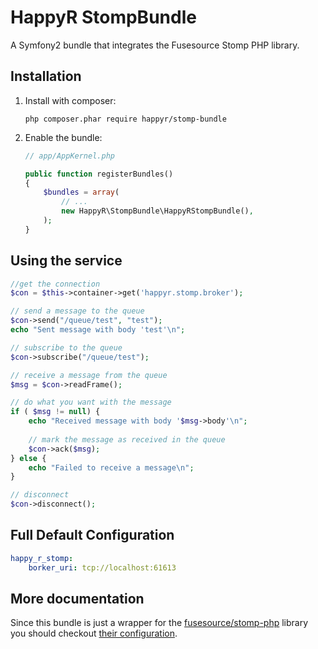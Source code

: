 HappyR StompBundle
=====================

A Symfony2 bundle that integrates the Fusesource Stomp PHP library.

## Installation

1. Install with composer:

    ```
    php composer.phar require happyr/stomp-bundle
    ```

2. Enable the bundle:

    ```php
    // app/AppKernel.php

    public function registerBundles()
    {
        $bundles = array(
            // ...
            new HappyR\StompBundle\HappyRStompBundle(),
        );
    }
    ```

## Using the service

```php
//get the connection
$con = $this->container->get('happyr.stomp.broker');

// send a message to the queue
$con->send("/queue/test", "test");
echo "Sent message with body 'test'\n";

// subscribe to the queue
$con->subscribe("/queue/test");

// receive a message from the queue
$msg = $con->readFrame();

// do what you want with the message
if ( $msg != null) {
    echo "Received message with body '$msg->body'\n";
    
    // mark the message as received in the queue
    $con->ack($msg);
} else {
    echo "Failed to receive a message\n";
}

// disconnect
$con->disconnect();
```


## Full Default Configuration

```yaml
happy_r_stomp:
    borker_uri: tcp://localhost:61613
```

## More documentation

Since this bundle is just a wrapper for the [fusesource/stomp-php](https://github.com/dejanb/stomp-php) library
you should checkout [their configuration](http://stomp.fusesource.org/documentation/php/book.html).
